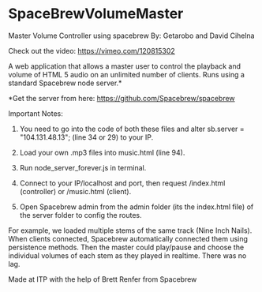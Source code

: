 # SpaceBrewVolumeMaster
Master Volume Controller using spacebrew 
By: Getarobo and David Cihelna

Check out the video: https://vimeo.com/120815302

A web application that allows a master user to control the playback and volume of HTML 5 audio on an unlimited number of clients. Runs using a standard Spacebrew node server.*

*Get the server from here: https://github.com/Spacebrew/spacebrew

Important Notes: 
1. You need to go into the code of both these files and alter sb.server = "104.131.48.13"; (line 34 or 29) to your IP.

2. Load your own .mp3 files into music.html (line 94).

3. Run node_server_forever.js in terminal.

4. Connect to your IP/localhost and port, then request /index.html (controller) or /music.html (client).

5. Open Spacebrew admin from the admin folder (its the index.html file) of the server folder to config the routes.

For example, we loaded multiple stems of the same track (Nine Inch Nails). When clients connected, Spacebrew automatically connected them using persistence methods. Then the master could play/pause and choose the individual volumes of each stem as they played in realtime. There was no lag.

Made at ITP with the help of Brett Renfer from Spacebrew
